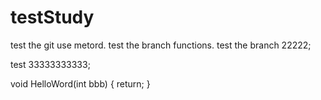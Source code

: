 # testStudy
test the git use metord.
test the branch functions.
test the branch 22222;

test 33333333333;

void HelloWord(int bbb)
{
	return;
}
